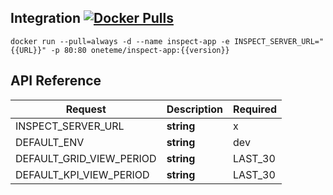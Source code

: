 


## Integration [![Docker Pulls](https://img.shields.io/docker/v/oneteme/inspect-app?style=social)](https://hub.docker.com/r/oneteme/inspect-app)
```SH
docker run --pull=always -d --name inspect-app -e INSPECT_SERVER_URL="{{URL}}" -p 80:80 oneteme/inspect-app:{{version}}
```
## API Reference

| Request | Description   | Required | 
|------|------------|----------|
| INSPECT_SERVER_URL | **string** | x        | 
| DEFAULT_ENV | **string** | dev      | 
| DEFAULT_GRID_VIEW_PERIOD | **string** | LAST_30  |
| DEFAULT_KPI_VIEW_PERIOD  | **string** | LAST_30  | 
